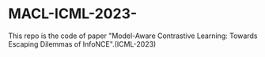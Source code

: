 # MACL-ICML-2023-
This repo is the code of paper "Model-Aware Contrastive Learning: Towards Escaping Dilemmas of InfoNCE".(ICML-2023)
